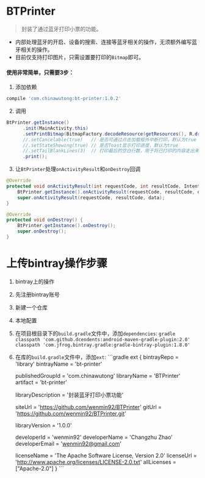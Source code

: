 # BTPrinter
> 封装了通过蓝牙打印小票的功能。

- 内部处理蓝牙的开启、设备的搜索、连接等蓝牙相关的操作，无须额外编写蓝牙相关的操作。
- 目前仅支持打印图片，只需设置要打印的`Bitmap`即可。

#### 使用非常简单，只需要3步：
1. 添加依赖
  ```gradle
  compile 'com.chinawutong:bt-printer:1.0.2'
  ```
2. 调用
  ```java
  BtPrinter.getInstance()
        .init(MainActivity.this)
        .setPrintBitmap(BitmapFactory.decodeResource(getResources(), R.drawable.order))
        //.setCancelable(true)   // 是否可通过点击加载框外中断打印，默认为true
        //.setStateShowing(true) // 是否Toast显示打印进度，默认为true
        //.setTailBlankLines(3)  // 打印最后的空白行数，用于将已打印的内容走出来，默认为3
        .print();
  ```
3. 让`BtPrinter`处理`onActivityResult`和`onDestroy`回调
  ```java
  @Override
  protected void onActivityResult(int requestCode, int resultCode, Intent data) {
      BtPrinter.getInstance().onActivityResult(requestCode, resultCode, data);
      super.onActivityResult(requestCode, resultCode, data);
  }

  @Override
  protected void onDestroy() {
      BtPrinter.getInstance().onDestroy();
      super.onDestroy();
  }
  ```


# 上传bintray操作步骤
1. bintray上的操作
  1. 先注册bintray账号
  2. 新建一个仓库
2. 本地配置
  1. 在项目根目录下的`build.gradle`文件中，添加`dependencies`:
    ```gradle
    classpath 'com.github.dcendents:android-maven-gradle-plugin:2.0'
    classpath 'com.jfrog.bintray.gradle:gradle-bintray-plugin:1.8.0'
    ```
  2. 在库的`build.gradle`文件中，添加`ext`:
    ```gradle
    ext {
        bintrayRepo = 'library'
        bintrayName = 'bt-printer'
    
        publishedGroupId = 'com.chinawutong'
        libraryName = 'BTPrinter'
        artifact = 'bt-printer'
    
        libraryDescription = '封装蓝牙打印小票功能'
    
        siteUrl = 'https://github.com/wenmin92/BTPrinter'
        gitUrl = 'https://github.com/wenmin92/BTPrinter.git'
    
        libraryVersion = '1.0.0'
    
        developerId = 'wenmin92'
        developerName = 'Changzhu Zhao'
        developerEmail = 'wenmin92@gmail.com'
    
        licenseName = 'The Apache Software License, Version 2.0'
        licenseUrl = 'http://www.apache.org/licenses/LICENSE-2.0.txt'
        allLicenses = ["Apache-2.0"]
    }
    ```